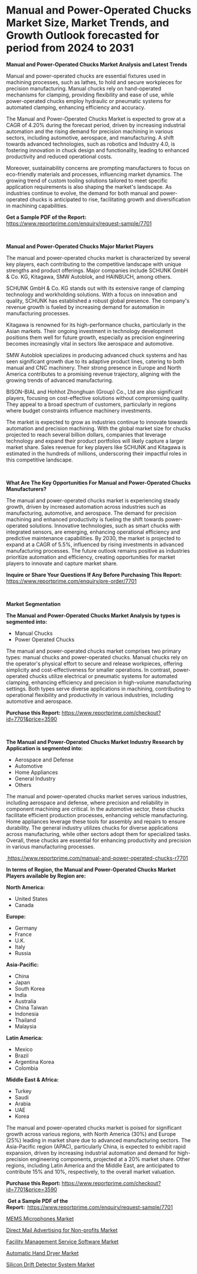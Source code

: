 <p><h1>Manual and Power-Operated Chucks Market Size, Market Trends, and Growth Outlook forecasted for period from 2024 to 2031</h1></p><p><strong>Manual and Power-Operated Chucks Market Analysis and Latest Trends</strong></p>
<p><p>Manual and power-operated chucks are essential fixtures used in machining processes, such as lathes, to hold and secure workpieces for precision manufacturing. Manual chucks rely on hand-operated mechanisms for clamping, providing flexibility and ease of use, while power-operated chucks employ hydraulic or pneumatic systems for automated clamping, enhancing efficiency and accuracy.</p><p>The Manual and Power-Operated Chucks Market is expected to grow at a CAGR of 4.20% during the forecast period, driven by increasing industrial automation and the rising demand for precision machining in various sectors, including automotive, aerospace, and manufacturing. A shift towards advanced technologies, such as robotics and Industry 4.0, is fostering innovation in chuck design and functionality, leading to enhanced productivity and reduced operational costs.</p><p>Moreover, sustainability concerns are prompting manufacturers to focus on eco-friendly materials and processes, influencing market dynamics. The growing trend of custom tooling solutions tailored to meet specific application requirements is also shaping the market's landscape. As industries continue to evolve, the demand for both manual and power-operated chucks is anticipated to rise, facilitating growth and diversification in machining capabilities.</p></p>
<p><strong>Get a Sample PDF of the Report:&nbsp;</strong> <a href="https://www.reportprime.com/enquiry/request-sample/7701?utm_campaign=121&utm_medium=2&utm_source=Github&utm_content=ia&utm_term=28112024&utm_id=manual-and-power-operated-chucks">https://www.reportprime.com/enquiry/request-sample/7701</a></p>
<p>&nbsp;</p>
<p><strong>Manual and Power-Operated Chucks Major Market Players</strong></p>
<p><p>The manual and power-operated chucks market is characterized by several key players, each contributing to the competitive landscape with unique strengths and product offerings. Major companies include SCHUNK GmbH & Co. KG, Kitagawa, SMW Autoblok, and HAINBUCH, among others.</p><p>SCHUNK GmbH & Co. KG stands out with its extensive range of clamping technology and workholding solutions. With a focus on innovation and quality, SCHUNK has established a robust global presence. The company's revenue growth is fueled by increasing demand for automation in manufacturing processes.</p><p>Kitagawa is renowned for its high-performance chucks, particularly in the Asian markets. Their ongoing investment in technology development positions them well for future growth, especially as precision engineering becomes increasingly vital in sectors like aerospace and automotive.</p><p>SMW Autoblok specializes in producing advanced chuck systems and has seen significant growth due to its adaptive product lines, catering to both manual and CNC machinery. Their strong presence in Europe and North America contributes to a promising revenue trajectory, aligning with the growing trends of advanced manufacturing.</p><p>BISON-BIAL and Hohhot Zhonghuan (Group) Co., Ltd are also significant players, focusing on cost-effective solutions without compromising quality. They appeal to a broad spectrum of customers, particularly in regions where budget constraints influence machinery investments.</p><p>The market is expected to grow as industries continue to innovate towards automation and precision machining. With the global market size for chucks projected to reach several billion dollars, companies that leverage technology and expand their product portfolios will likely capture a larger market share. Sales revenue for key players like SCHUNK and Kitagawa is estimated in the hundreds of millions, underscoring their impactful roles in this competitive landscape.</p></p>
<p>&nbsp;</p>
<p><strong>What Are The Key Opportunities For Manual and Power-Operated Chucks Manufacturers?</strong></p>
<p><p>The manual and power-operated chucks market is experiencing steady growth, driven by increased automation across industries such as manufacturing, automotive, and aerospace. The demand for precision machining and enhanced productivity is fueling the shift towards power-operated solutions. Innovative technologies, such as smart chucks with integrated sensors, are emerging, enhancing operational efficiency and predictive maintenance capabilities. By 2030, the market is projected to expand at a CAGR of 5.5%, influenced by rising investments in advanced manufacturing processes. The future outlook remains positive as industries prioritize automation and efficiency, creating opportunities for market players to innovate and capture market share.</p></p>
<p><strong>Inquire or Share Your Questions If Any Before Purchasing This Report:</strong> <a href="https://www.reportprime.com/enquiry/pre-order/7701?utm_campaign=121&utm_medium=2&utm_source=Github&utm_content=ia&utm_term=28112024&utm_id=manual-and-power-operated-chucks">https://www.reportprime.com/enquiry/pre-order/7701</a></p>
<p>&nbsp;</p>
<p><strong>Market Segmentation</strong></p>
<p><strong>The Manual and Power-Operated Chucks Market Analysis by types is segmented into:</strong></p>
<p><ul><li>Manual Chucks</li><li>Power Operated Chucks</li></ul></p>
<p><p>The manual and power-operated chucks market comprises two primary types: manual chucks and power-operated chucks. Manual chucks rely on the operator's physical effort to secure and release workpieces, offering simplicity and cost-effectiveness for smaller operations. In contrast, power-operated chucks utilize electrical or pneumatic systems for automated clamping, enhancing efficiency and precision in high-volume manufacturing settings. Both types serve diverse applications in machining, contributing to operational flexibility and productivity in various industries, including automotive and aerospace.</p></p>
<p><strong>Purchase this Report:&nbsp;</strong><a href="https://www.reportprime.com/checkout?id=7701&price=3590&utm_campaign=121&utm_medium=2&utm_source=Github&utm_content=ia&utm_term=28112024&utm_id=manual-and-power-operated-chucks">https://www.reportprime.com/checkout?id=7701&price=3590</a></p>
<p>&nbsp;</p>
<p><strong>The Manual and Power-Operated Chucks Market Industry Research by Application is segmented into:</strong></p>
<p><ul><li>Aerospace and Defense</li><li>Automotive</li><li>Home Appliances</li><li>General Industry</li><li>Others</li></ul></p>
<p><p>The manual and power-operated chucks market serves various industries, including aerospace and defense, where precision and reliability in component machining are critical. In the automotive sector, these chucks facilitate efficient production processes, enhancing vehicle manufacturing. Home appliances leverage these tools for assembly and repairs to ensure durability. The general industry utilizes chucks for diverse applications across manufacturing, while other sectors adopt them for specialized tasks. Overall, these chucks are essential for enhancing productivity and precision in various manufacturing processes.</p></p>
<p><a href="https://www.reportprime.com/manual-and-power-operated-chucks-r7701?utm_campaign=121&utm_medium=2&utm_source=Github&utm_content=ia&utm_term=28112024&utm_id=manual-and-power-operated-chucks">&nbsp;https://www.reportprime.com/manual-and-power-operated-chucks-r7701</a></p>
<p><strong>In terms of Region, the Manual and Power-Operated Chucks Market Players available by Region are:</strong></p>
<p>
    <p> <strong> North America: </strong>
        <ul>
            <li>United States</li>
            <li>Canada</li>
        </ul>
        </p> 
    <p> <strong> Europe: </strong>
        <ul>
            <li>Germany</li>
            <li>France</li>
            <li>U.K.</li>
            <li>Italy</li>
            <li>Russia</li>
        </ul>
        </p> 
    <p> <strong> Asia-Pacific: </strong>
        <ul>
            <li>China</li>
            <li>Japan</li>
            <li>South Korea</li>
            <li>India</li>
            <li>Australia</li>
            <li>China Taiwan</li>
            <li>Indonesia</li>
            <li>Thailand</li>
            <li>Malaysia</li>
        </ul>
        </p> 
    <p> <strong> Latin America: </strong>
        <ul>
            <li>Mexico</li>
            <li>Brazil</li>
            <li>Argentina Korea</li>
            <li>Colombia</li>
        </ul>
        </p> 
    <p> <strong> Middle East & Africa: </strong>
        <ul>
            <li>Turkey</li>
            <li>Saudi</li>
            <li>Arabia</li>
            <li>UAE</li>
            <li>Korea</li>
        </ul>
    </p>
    </p>
<p><p>The manual and power-operated chucks market is poised for significant growth across various regions, with North America (30%) and Europe (25%) leading in market share due to advanced manufacturing sectors. The Asia-Pacific region (APAC), particularly China, is expected to exhibit rapid expansion, driven by increasing industrial automation and demand for high-precision engineering components, projected at a 20% market share. Other regions, including Latin America and the Middle East, are anticipated to contribute 15% and 10%, respectively, to the overall market valuation.</p></p>
<p><strong>Purchase this Report: </strong><a href="https://www.reportprime.com/checkout?id=7701&price=3590&utm_campaign=121&utm_medium=2&utm_source=Github&utm_content=ia&utm_term=28112024&utm_id=manual-and-power-operated-chucks">https://www.reportprime.com/checkout?id=7701&price=3590</a></p>
<p>&nbsp;<strong>Get a Sample PDF of the Report:&nbsp;&nbsp;</strong><a href="https://www.reportprime.com/enquiry/request-sample/7701?utm_campaign=121&utm_medium=2&utm_source=Github&utm_content=ia&utm_term=28112024&utm_id=manual-and-power-operated-chucks">https://www.reportprime.com/enquiry/request-sample/7701</a></p>
<p><strong></strong></p>
<p><p><a href="https://www.linkedin.com/pulse/mems-microphones-market-research-report-forecast-growth-prospects-yoxpe?utm_campaign=121&utm_medium=2&utm_source=Github&utm_content=ia&utm_term=28112024&utm_id=manual-and-power-operated-chucks">MEMS Microphones Market</a></p><p><a href="https://issuu.com/reportprime-2/docs/direct-mail-advertising-for-non-pro_7738cec678c046?utm_campaign=121&utm_medium=2&utm_source=Github&utm_content=ia&utm_term=28112024&utm_id=manual-and-power-operated-chucks">Direct Mail Advertising for Non-profits Market</a></p><p><a href="https://issuu.com/reportprime-2/docs/facility-management-service-softwar_5894f066f50eb5?utm_campaign=121&utm_medium=2&utm_source=Github&utm_content=ia&utm_term=28112024&utm_id=manual-and-power-operated-chucks">Facility Management Service Software Market</a></p><p><a href="https://github.com/gulaimolin/Market-Research-Report-List-6/blob/main/automatic-hand-dryer-market.md?utm_campaign=121&utm_medium=2&utm_source=Github&utm_content=ia&utm_term=28112024&utm_id=manual-and-power-operated-chucks">Automatic Hand Dryer Market</a></p><p><a href="https://github.com/RoccoManning/Market-Research-Report-List-7/blob/main/silicon-drift-detector-system-market.md?utm_campaign=121&utm_medium=2&utm_source=Github&utm_content=ia&utm_term=28112024&utm_id=manual-and-power-operated-chucks">Silicon Drift Detector System Market</a></p></p>
